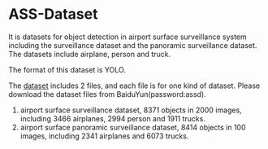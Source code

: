 # ASS-Dataset

It is datasets for object detection in airport surface surveillance system including the surveillance dataset and the panoramic surveillance dataset. The datasets include airplane, person and truck.

The format of this dataset is YOLO.

The [dataset](https://pan.baidu.com/s/1gV2P-9XTO9fycKQKW2u2XQ) includes 2 files, and each file is for one kind of dataset. Please download the dataset files from BaiduYun(password:assd).
 1. airport surface surveillance dataset, 8371 objects in 2000 images, including 3466 airplanes, 2994 person and 1911 trucks.
 2. airport surface panoramic surveillance dataset, 8414 objects in 100 images, including 2341 airplanes and 6073 trucks.



